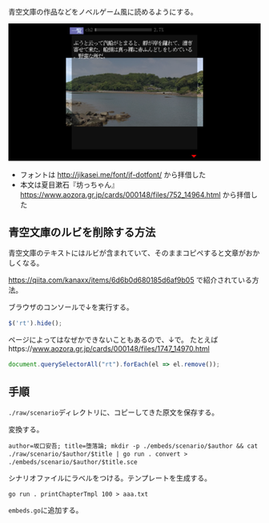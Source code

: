 青空文庫の作品などをノベルゲーム風に読めるようにする。

![images](./top.png)

- フォントは http://jikasei.me/font/jf-dotfont/ から拝借した
- 本文は夏目漱石『坊っちゃん』 https://www.aozora.gr.jp/cards/000148/files/752_14964.html から拝借した

## 青空文庫のルビを削除する方法

青空文庫のテキストにはルビが含まれていて、そのままコピペすると文章がおかしくなる。

https://qiita.com/kanaxx/items/6d6b0d680185d6af9b05 で紹介されている方法。

ブラウザのコンソールで↓を実行する。

```js
$('rt').hide();
```

ページによってはなぜかできないこともあるので、↓で。
たとえばhttps://www.aozora.gr.jp/cards/000148/files/1747_14970.html

```js
document.querySelectorAll("rt").forEach(el => el.remove());
```

## 手順

`./raw/scenario`ディレクトリに、コピーしてきた原文を保存する。

変換する。

```shell
author=坂口安吾; title=堕落論; mkdir -p ./embeds/scenario/$author && cat ./raw/scenario/$author/$title | go run . convert > ./embeds/scenario/$author/$title.sce
```

シナリオファイルにラベルをつける。テンプレートを生成する。

```shell
go run . printChapterTmpl 100 > aaa.txt
```

`embeds.go`に追加する。
